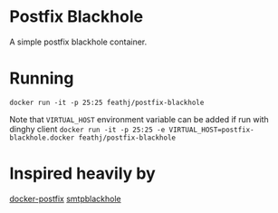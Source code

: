 Postfix Blackhole
==================
A simple postfix blackhole container.

Running
========
`docker run -it -p 25:25 feathj/postfix-blackhole`

Note that `VIRTUAL_HOST` environment variable can be added if run with dinghy client
`docker run -it -p 25:25 -e VIRTUAL_HOST=postfix-blackhole.docker feathj/postfix-blackhole`

Inspired heavily by
===================
[docker-postfix](https://github.com/catatnight/docker-postfix)
[smtpblackhole](https://github.com/simap/smtpblackhole)
